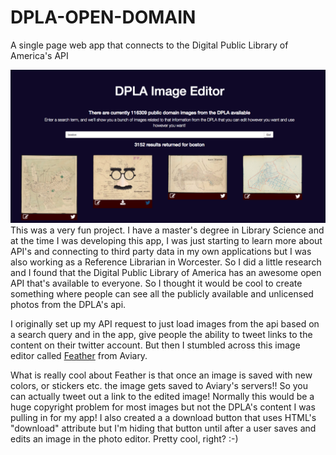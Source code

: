# DPLA-OPEN-DOMAIN
A single page web app that connects to the Digital Public Library of America's API

![DPLA screenshot](DPLA.png)
This was a very fun project. I have a master's degree in Library Science and at the time I was developing this app, I was just starting to learn more about API's and connecting to third party data in my own applications but I was also working as a Reference Librarian in Worcester. So I did a little research and I found that the Digital Public Library of America has an awesome open API that's available to everyone. So I thought it would be cool to create something where people can see all the publicly available and unlicensed photos from the DPLA's api.

I originally set up my API request to just load images from the api based on a search query and in the app, give people the ability to tweet links to the content on their twitter account. But then I stumbled across this image editor called [Feather](https://developers.aviary.com/docs/web/setup-guide) from Aviary.

What is really cool about Feather is that once an image is saved with new colors, or stickers etc. the image gets saved to Aviary's servers!! So you can actually tweet out a link to the edited image! Normally this would be a huge copyright problem for most images but not the DPLA's content I was pulling in for my app! I also created a a download button that uses HTML's "download" attribute but I'm hiding that button until after a user saves and edits an image in the photo editor. Pretty cool, right? :-)



